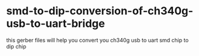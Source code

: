 # smd-to-dip-conversion-of-ch340g-usb-to-uart-bridge
this gerber files will help you convert you ch340g usb to uart smd chip to dip chip

